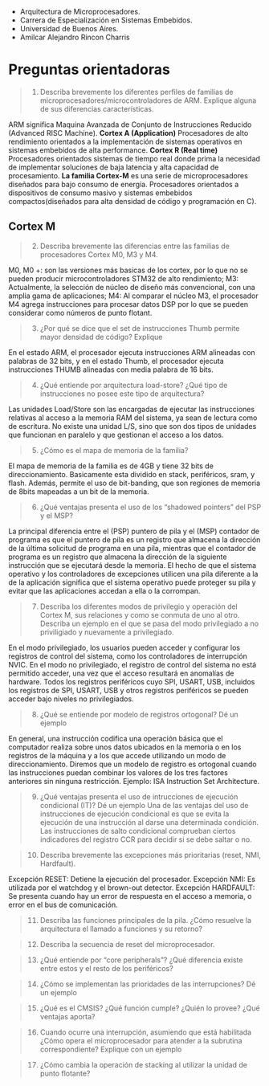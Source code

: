 - Arquitectura de Microprocesadores.
- Carrera de Especialización en Sistemas Embebidos.
- Universidad de Buenos Aires. 
- Amilcar Alejandro Rincon Charris

# Preguntas orientadoras
> 1. Describa brevemente los diferentes perfiles de familias de microprocesadores/microcontroladores de ARM. Explique alguna de sus diferencias características.

ARM significa Maquina Avanzada de Conjunto de Instrucciones Reducido (Advanced RISC Machine).
**Cortex A (Application)**
Procesadores de alto rendimiento orientados a la implementación de sistemas operativos en sistemas embebidos de alta performance. 
**Cortex R (Real time)**
Procesadores orientados sistemas de tiempo real donde prima la necesidad de implementar soluciones de baja latencia y alta capacidad de procesamiento. 
**La familia Cortex-M** es una serie de microprocesadores diseñados para bajo consumo de energía. Procesadores orientados a dispositivos de consumo masivo y sistemas embebidos compactos(diseñados para alta densidad de código y programación en C).
## Cortex M
> 2. Describa brevemente las diferencias entre las familias de procesadores Cortex M0, M3 y M4.

M0, M0 +: son las versiones más basicas de los cortex, por lo que no se pueden producir microcontroladores STM32 de alto rendimiento;
M3: Actualmente, la selección de núcleo de diseño más convencional, con una amplia gama de aplicaciones;
M4: Al comparar el núcleo M3, el procesador M4 agrega instrucciones para procesar datos DSP por lo que se pueden considerar como números de punto flotant.

 
> 3. ¿Por qué se dice que el set de instrucciones Thumb permite mayor densidad de código? Explique

En el estado ARM, el procesador ejecuta instrucciones ARM alineadas con palabras de 32 bits, y en el estado Thumb, el procesador ejecuta instrucciones THUMB alineadas con media palabra de 16 bits.

> 4. ¿Qué entiende por arquitectura load-store? ¿Qué tipo de instrucciones no posee este tipo de arquitectura?

Las unidades Load/Store son las encargadas de ejecutar las instrucciones relativas al acceso a la memoria RAM del sistema, ya sean de lectura como de escritura. No existe una unidad L/S, sino que son dos tipos de unidades que funcionan en paralelo y que gestionan el acceso a los datos.

> 5. ¿Cómo es el mapa de memoria de la familia?

El mapa de memoria de la familia es de 4GB y tiene 32 bits de direccionamiento. Basicamente esta dividido en stack, periféricos, sram, y flash. Además, permite el uso de bit-banding, que son regiones de memoria de 8bits mapeadas a un bit de la memoria. 

> 6. ¿Qué ventajas presenta el uso de los “shadowed pointers” del PSP y el MSP?

La principal diferencia entre el (PSP) puntero de pila y el (MSP) contador de programa es que el puntero de pila es un registro que almacena la dirección de la última solicitud de programa en una pila, mientras que el contador de programa es un registro que almacena la dirección de la siguiente instrucción que se ejecutará desde la memoria. El hecho de que el sistema operativo y los controladores de excepciones utilicen una pila diferente a la de la aplicación significa que el sistema operativo puede proteger su pila y evitar que las aplicaciones accedan a ella o la corrompan.

> 7. Describa los diferentes modos de privilegio y operación del Cortex M, sus relaciones y como se conmuta de uno al otro. Describa un ejemplo en el que se pasa del modo privilegiado a no priviligiado y nuevamente a privilegiado.

En el modo privilegiado, los usuarios pueden acceder y configurar los registros de control del sistema, como los controladores de interrupción NVIC.
En el modo no privilegiado, el registro de control del sistema no está permitido acceder, una vez que el acceso resultará en anomalías de hardware. 
Todos los registros periféricos cuyo SPI, USART, USB, incluidos los registros de SPI, USART, USB y otros registros periféricos se pueden acceder bajo niveles no privilegiados. 

> 8. ¿Qué se entiende por modelo de registros ortogonal? Dé un ejemplo

En general, una instrucción codifica una operación básica que el computador realiza sobre unos datos ubicados en la memoria o en los registros de la máquina y a los que accede utilizando un modo de direccionamiento. Diremos que un modelo de registro es ortogonal cuando las instrucciones puedan combinar los
valores de los tres factores anteriores sin ninguna restricción. Ejemplo: ISA Instruction Set Architecture.

> 9. ¿Qué ventajas presenta el uso de intrucciones de ejecución condicional (IT)? Dé un ejemplo
Una de las ventajas del uso de instrucciones de ejecución condicional es que se evita la ejecución de una instrucción al darse una determinada condición. Las instrucciones de salto condicional comprueban ciertos indicadores del registro CCR para decidir si se debe saltar o no. 

> 10. Describa brevemente las excepciones más prioritarias (reset, NMI, Hardfault).

Excepción RESET: Detiene la ejecución del procesador. 
Excepción NMI: Es utilizada por el watchdog y el brown-out detector.
Excepción HARDFAULT: Se presenta cuando hay un error de respuesta en el acceso a memoria, o error en el bus de comunicación.
 
> 11. Describa las funciones principales de la pila. ¿Cómo resuelve la arquitectura el llamado a funciones y su retorno?

> 12. Describa la secuencia de reset del microprocesador.
 
> 13. ¿Qué entiende por “core peripherals”? ¿Qué diferencia existe entre estos y el resto de los periféricos?

> 14. ¿Cómo se implementan las prioridades de las interrupciones? Dé un ejemplo

> 15. ¿Qué es el CMSIS? ¿Qué función cumple? ¿Quién lo provee? ¿Qué ventajas aporta?

> 16. Cuando ocurre una interrupción, asumiendo que está habilitada ¿Cómo opera el microprocesador para atender a la subrutina correspondiente? Explique con un ejemplo
 
> 17. ¿Cómo cambia la operación de stacking al utilizar la unidad de punto flotante?
